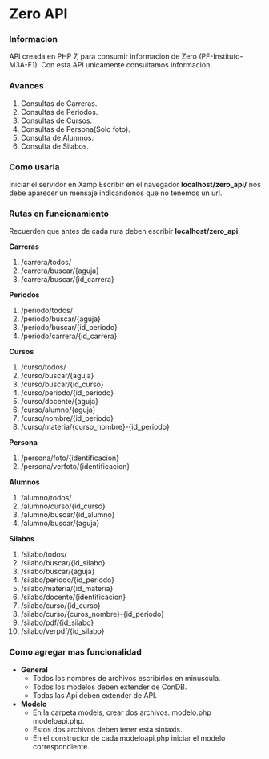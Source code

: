 # Zero API

### Informacion
API creada en PHP 7, para consumir informacion de Zero (PF-Instituto-M3A-F1).
Con esta API unicamente consultamos informacion.

### Avances
1. Consultas de Carreras.
2. Consultas de Periodos.
3. Consultas de Cursos.
4. Consultas de Persona(Solo foto).
5. Consulta de Alumnos.
6. Consulta de Silabos.

### Como usarla
Iniciar el servidor en Xamp
Escribir en el navegador **localhost/zero_api/** nos debe aparecer un mensaje indicandonos que no tenemos un url.

### Rutas en funcionamiento

Recuerden que antes de cada rura deben escribir **localhost/zero_api**

**Carreras**
1. /carrera/todos/
2. /carrera/buscar/{aguja}
3. /carrera/buscar/{id_carrera}

**Periodos**
1. /periodo/todos/
2. /periodo/buscar/{aguja}
3. /periodo/buscar/{id_periodo}
4. /periodo/carrera/{id_carrera}

**Cursos**
1. /curso/todos/
1. /curso/buscar/{aguja}
1. /curso/buscar/{id_curso}
2. /curso/periodo/{id_periodo}
3. /curso/docente/{aguja}
4. /curso/alumno/{aguja}
5. /curso/nombre/{id_periodo}
6. /curso/materia/{curso_nombre}-{id_periodo}

**Persona**
1. /persona/foto/{identificacion}
2. /persona/verfoto/{identificacion}

**Alumnos**
1. /alumno/todos/
2. /alumno/curso/{id_curso}
3. /alumno/buscar/{id_alumno}
4. /alumno/buscar/{aguja}

**Silabos**
1. /silabo/todos/
2. /silabo/buscar/{id_silabo}
3. /silabo/buscar/{aguja}
4. /silabo/periodo/{id_periodo}
5. /silabo/materia/{id_materia}
6. /silabo/docente/{identificacion}
7. /silabo/curso/{id_curso}
7. /silabo/curso/{curos_nombre}-{id_periodo}
8. /silabo/pdf/{id_silabo}
9. /silabo/verpdf/{id_silabo}

### Como agregar mas funcionalidad
- **General**
  - Todos los nombres de archivos escribirlos en minuscula.
  - Todos los modelos deben extender de ConDB.
  - Todas las Api deben extender de API.
- **Modelo**
  - En la carpeta models, crear dos archivos. modelo.php modeloapi.php.
  - Estos dos archivos deben tener esta sintaxis.
  - En el constructor de cada modeloapi.php iniciar el modelo correspondiente.
